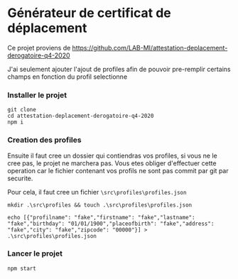 # Générateur de certificat de déplacement

Ce projet proviens de https://github.com/LAB-MI/attestation-deplacement-derogatoire-q4-2020

J'ai seulement ajouter l'ajout de profiles afin de pouvoir pre-remplir certains champs en fonction du profil selectionne

### Installer le projet

```console
git clone
cd attestation-deplacement-derogatoire-q4-2020
npm i
```

### Creation des profiles

Ensuite il faut cree un dossier qui contiendras vos profiles, si vous ne le cree pas, le projet ne marchera pas. Vous etes obliger d'effectuer cette operation car le fichier contenant vos profils ne sont pas commit par git par securite.

Pour cela, il faut cree un fichier `\src\profiles\profiles.json`

```console
mkdir .\src\profiles && touch .\src\profiles\profiles.json

echo [{"profilname": "fake","firstname": "fake","lastname": "fake","birthday": "01/01/1900","placeofbirth": "fake","address": "fake","city": "fake","zipcode": "00000"}] > .\src\profiles\profiles.json
```

### Lancer le projet

```console
npm start
```
